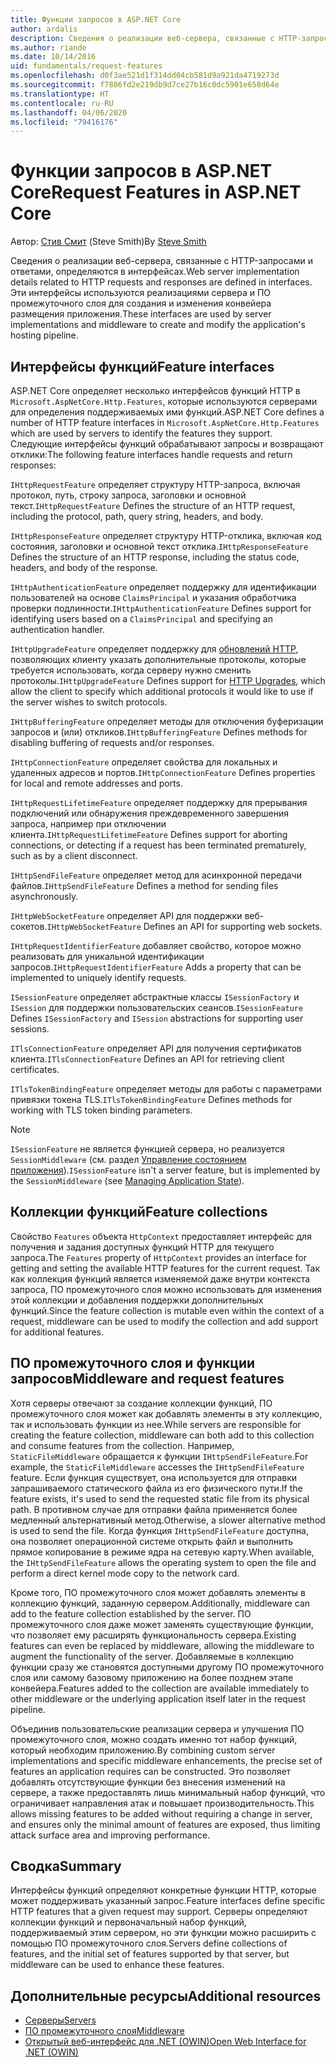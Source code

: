 ```yaml
---
title: Функции запросов в ASP.NET Core
author: ardalis
description: Сведения о реализации веб-сервера, связанные с HTTP-запросами и откликами, определяемые в интерфейсах для ASP.NET Core.
ms.author: riande
ms.date: 10/14/2016
uid: fundamentals/request-features
ms.openlocfilehash: d0f3ae521d1f314dd04cb581d9a921da4719273d
ms.sourcegitcommit: f7886fd2e219db9d7ce27b16c0dc5901e658d64e
ms.translationtype: HT
ms.contentlocale: ru-RU
ms.lasthandoff: 04/06/2020
ms.locfileid: "79416176"
---
```

# <a name="request-features-in-aspnet-core"></a><span data-ttu-id="06d30-103">Функции запросов в ASP.NET Core</span><span class="sxs-lookup"><span data-stu-id="06d30-103">Request Features in ASP.NET Core</span></span>

<span data-ttu-id="06d30-104">Автор: [Стив Смит](https://ardalis.com/) (Steve Smith)</span><span class="sxs-lookup"><span data-stu-id="06d30-104">By [Steve Smith](https://ardalis.com/)</span></span>

<span data-ttu-id="06d30-105">Сведения о реализации веб-сервера, связанные с HTTP-запросами и ответами, определяются в интерфейсах.</span><span class="sxs-lookup"><span data-stu-id="06d30-105">Web server implementation details related to HTTP requests and responses are defined in interfaces.</span></span> <span data-ttu-id="06d30-106">Эти интерфейсы используются реализациями сервера и ПО промежуточного слоя для создания и изменения конвейера размещения приложения.</span><span class="sxs-lookup"><span data-stu-id="06d30-106">These interfaces are used by server implementations and middleware to create and modify the application's hosting pipeline.</span></span>

## <a name="feature-interfaces"></a><span data-ttu-id="06d30-107">Интерфейсы функций</span><span class="sxs-lookup"><span data-stu-id="06d30-107">Feature interfaces</span></span>

<span data-ttu-id="06d30-108">ASP.NET Core определяет несколько интерфейсов функций HTTP в `Microsoft.AspNetCore.Http.Features`, которые используются серверами для определения поддерживаемых ими функций.</span><span class="sxs-lookup"><span data-stu-id="06d30-108">ASP.NET Core defines a number of HTTP feature interfaces in `Microsoft.AspNetCore.Http.Features` which are used by servers to identify the features they support.</span></span> <span data-ttu-id="06d30-109">Следующие интерфейсы функций обрабатывают запросы и возвращают отклики:</span><span class="sxs-lookup"><span data-stu-id="06d30-109">The following feature interfaces handle requests and return responses:</span></span>

<span data-ttu-id="06d30-110">`IHttpRequestFeature` определяет структуру HTTP-запроса, включая протокол, путь, строку запроса, заголовки и основной текст.</span><span class="sxs-lookup"><span data-stu-id="06d30-110">`IHttpRequestFeature` Defines the structure of an HTTP request, including the protocol, path, query string, headers, and body.</span></span>

<span data-ttu-id="06d30-111">`IHttpResponseFeature` определяет структуру HTTP-отклика, включая код состояния, заголовки и основной текст отклика.</span><span class="sxs-lookup"><span data-stu-id="06d30-111">`IHttpResponseFeature` Defines the structure of an HTTP response, including the status code, headers, and body of the response.</span></span>

<span data-ttu-id="06d30-112">`IHttpAuthenticationFeature` определяет поддержку для идентификации пользователей на основе `ClaimsPrincipal` и указания обработчика проверки подлинности.</span><span class="sxs-lookup"><span data-stu-id="06d30-112">`IHttpAuthenticationFeature` Defines support for identifying users based on a `ClaimsPrincipal` and specifying an authentication handler.</span></span>

<span data-ttu-id="06d30-113">`IHttpUpgradeFeature` определяет поддержку для [обновлений HTTP](https://tools.ietf.org/html/rfc2616.html#section-14.42), позволяющих клиенту указать дополнительные протоколы, которые требуется использовать, когда серверу нужно сменить протоколы.</span><span class="sxs-lookup"><span data-stu-id="06d30-113">`IHttpUpgradeFeature` Defines support for [HTTP Upgrades](https://tools.ietf.org/html/rfc2616.html#section-14.42), which allow the client to specify which additional protocols it would like to use if the server wishes to switch protocols.</span></span>

<span data-ttu-id="06d30-114">`IHttpBufferingFeature` определяет методы для отключения буферизации запросов и (или) откликов.</span><span class="sxs-lookup"><span data-stu-id="06d30-114">`IHttpBufferingFeature` Defines methods for disabling buffering of requests and/or responses.</span></span>

<span data-ttu-id="06d30-115">`IHttpConnectionFeature` определяет свойства для локальных и удаленных адресов и портов.</span><span class="sxs-lookup"><span data-stu-id="06d30-115">`IHttpConnectionFeature` Defines properties for local and remote addresses and ports.</span></span>

<span data-ttu-id="06d30-116">`IHttpRequestLifetimeFeature` определяет поддержку для прерывания подключений или обнаружения преждевременного завершения запроса, например при отключении клиента.</span><span class="sxs-lookup"><span data-stu-id="06d30-116">`IHttpRequestLifetimeFeature` Defines support for aborting connections, or detecting if a request has been terminated prematurely, such as by a client disconnect.</span></span>

<span data-ttu-id="06d30-117">`IHttpSendFileFeature` определяет метод для асинхронной передачи файлов.</span><span class="sxs-lookup"><span data-stu-id="06d30-117">`IHttpSendFileFeature` Defines a method for sending files asynchronously.</span></span>

<span data-ttu-id="06d30-118">`IHttpWebSocketFeature` определяет API для поддержки веб-сокетов.</span><span class="sxs-lookup"><span data-stu-id="06d30-118">`IHttpWebSocketFeature` Defines an API for supporting web sockets.</span></span>

<span data-ttu-id="06d30-119">`IHttpRequestIdentifierFeature` добавляет свойство, которое можно реализовать для уникальной идентификации запросов.</span><span class="sxs-lookup"><span data-stu-id="06d30-119">`IHttpRequestIdentifierFeature` Adds a property that can be implemented to uniquely identify requests.</span></span>

<span data-ttu-id="06d30-120">`ISessionFeature` определяет абстрактные классы `ISessionFactory` и `ISession` для поддержки пользовательских сеансов.</span><span class="sxs-lookup"><span data-stu-id="06d30-120">`ISessionFeature` Defines `ISessionFactory` and `ISession` abstractions for supporting user sessions.</span></span>

<span data-ttu-id="06d30-121">`ITlsConnectionFeature` определяет API для получения сертификатов клиента.</span><span class="sxs-lookup"><span data-stu-id="06d30-121">`ITlsConnectionFeature` Defines an API for retrieving client certificates.</span></span>

<span data-ttu-id="06d30-122">`ITlsTokenBindingFeature` определяет методы для работы с параметрами привязки токена TLS.</span><span class="sxs-lookup"><span data-stu-id="06d30-122">`ITlsTokenBindingFeature` Defines methods for working with TLS token binding parameters.</span></span>

> [!NOTE]
> <span data-ttu-id="06d30-123">`ISessionFeature` не является функцией сервера, но реализуется `SessionMiddleware` (см. раздел [Управление состоянием приложения](app-state.md)).</span><span class="sxs-lookup"><span data-stu-id="06d30-123">`ISessionFeature` isn't a server feature, but is implemented by the `SessionMiddleware` (see [Managing Application State](app-state.md)).</span></span>

## <a name="feature-collections"></a><span data-ttu-id="06d30-124">Коллекции функций</span><span class="sxs-lookup"><span data-stu-id="06d30-124">Feature collections</span></span>

<span data-ttu-id="06d30-125">Свойство `Features` объекта `HttpContext` предоставляет интерфейс для получения и задания доступных функций HTTP для текущего запроса.</span><span class="sxs-lookup"><span data-stu-id="06d30-125">The `Features` property of `HttpContext` provides an interface for getting and setting the available HTTP features for the current request.</span></span> <span data-ttu-id="06d30-126">Так как коллекция функций является изменяемой даже внутри контекста запроса, ПО промежуточного слоя можно использовать для изменения этой коллекции и добавления поддержки дополнительных функций.</span><span class="sxs-lookup"><span data-stu-id="06d30-126">Since the feature collection is mutable even within the context of a request, middleware can be used to modify the collection and add support for additional features.</span></span>

## <a name="middleware-and-request-features"></a><span data-ttu-id="06d30-127">ПО промежуточного слоя и функции запросов</span><span class="sxs-lookup"><span data-stu-id="06d30-127">Middleware and request features</span></span>

<span data-ttu-id="06d30-128">Хотя серверы отвечают за создание коллекции функций, ПО промежуточного слоя может как добавлять элементы в эту коллекцию, так и использовать функции из нее.</span><span class="sxs-lookup"><span data-stu-id="06d30-128">While servers are responsible for creating the feature collection, middleware can both add to this collection and consume features from the collection.</span></span> <span data-ttu-id="06d30-129">Например, `StaticFileMiddleware` обращается к функции `IHttpSendFileFeature`.</span><span class="sxs-lookup"><span data-stu-id="06d30-129">For example, the `StaticFileMiddleware` accesses the `IHttpSendFileFeature` feature.</span></span> <span data-ttu-id="06d30-130">Если функция существует, она используется для отправки запрашиваемого статического файла из его физического пути.</span><span class="sxs-lookup"><span data-stu-id="06d30-130">If the feature exists, it's used to send the requested static file from its physical path.</span></span> <span data-ttu-id="06d30-131">В противном случае для отправки файла применяется более медленный альтернативный метод.</span><span class="sxs-lookup"><span data-stu-id="06d30-131">Otherwise, a slower alternative method is used to send the file.</span></span> <span data-ttu-id="06d30-132">Когда функция `IHttpSendFileFeature` доступна, она позволяет операционной системе открыть файл и выполнить прямое копирование в режиме ядра на сетевую карту.</span><span class="sxs-lookup"><span data-stu-id="06d30-132">When available, the `IHttpSendFileFeature` allows the operating system to open the file and perform a direct kernel mode copy to the network card.</span></span>

<span data-ttu-id="06d30-133">Кроме того, ПО промежуточного слоя может добавлять элементы в коллекцию функций, заданную сервером.</span><span class="sxs-lookup"><span data-stu-id="06d30-133">Additionally, middleware can add to the feature collection established by the server.</span></span> <span data-ttu-id="06d30-134">ПО промежуточного слоя даже может заменять существующие функции, что позволяет ему расширять функциональность сервера.</span><span class="sxs-lookup"><span data-stu-id="06d30-134">Existing features can even be replaced by middleware, allowing the middleware to augment the functionality of the server.</span></span> <span data-ttu-id="06d30-135">Добавляемые в коллекцию функции сразу же становятся доступными другому ПО промежуточного слоя или самому базовому приложению на более позднем этапе конвейера.</span><span class="sxs-lookup"><span data-stu-id="06d30-135">Features added to the collection are available immediately to other middleware or the underlying application itself later in the request pipeline.</span></span>

<span data-ttu-id="06d30-136">Объединив пользовательские реализации сервера и улучшения ПО промежуточного слоя, можно создать именно тот набор функций, который необходим приложению.</span><span class="sxs-lookup"><span data-stu-id="06d30-136">By combining custom server implementations and specific middleware enhancements, the precise set of features an application requires can be constructed.</span></span> <span data-ttu-id="06d30-137">Это позволяет добавлять отсутствующие функции без внесения изменений на сервере, а также предоставлять лишь минимальный набор функций, что ограничивает направления атак и повышает производительность.</span><span class="sxs-lookup"><span data-stu-id="06d30-137">This allows missing features to be added without requiring a change in server, and ensures only the minimal amount of features are exposed, thus limiting attack surface area and improving performance.</span></span>

## <a name="summary"></a><span data-ttu-id="06d30-138">Сводка</span><span class="sxs-lookup"><span data-stu-id="06d30-138">Summary</span></span>

<span data-ttu-id="06d30-139">Интерфейсы функций определяют конкретные функции HTTP, которые может поддерживать указанный запрос.</span><span class="sxs-lookup"><span data-stu-id="06d30-139">Feature interfaces define specific HTTP features that a given request may support.</span></span> <span data-ttu-id="06d30-140">Серверы определяют коллекции функций и первоначальный набор функций, поддерживаемый этим сервером, но эти функции можно расширить с помощью ПО промежуточного слоя.</span><span class="sxs-lookup"><span data-stu-id="06d30-140">Servers define collections of features, and the initial set of features supported by that server, but middleware can be used to enhance these features.</span></span>

## <a name="additional-resources"></a><span data-ttu-id="06d30-141">Дополнительные ресурсы</span><span class="sxs-lookup"><span data-stu-id="06d30-141">Additional resources</span></span>

* [<span data-ttu-id="06d30-142">Серверы</span><span class="sxs-lookup"><span data-stu-id="06d30-142">Servers</span></span>](xref:fundamentals/servers/index)
* [<span data-ttu-id="06d30-143">ПО промежуточного слоя</span><span class="sxs-lookup"><span data-stu-id="06d30-143">Middleware</span></span>](xref:fundamentals/middleware/index)
* [<span data-ttu-id="06d30-144">Открытый веб-интерфейс для .NET (OWIN)</span><span class="sxs-lookup"><span data-stu-id="06d30-144">Open Web Interface for .NET (OWIN)</span></span>](xref:fundamentals/owin)
